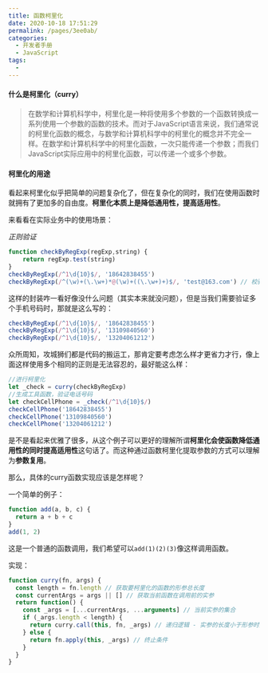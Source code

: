 ```yaml
---
title: 函数柯里化
date: 2020-10-18 17:51:29
permalink: /pages/3ee0ab/
categories: 
  - 开发者手册
  - JavaScript
tags: 
  - 
---
```


#### 什么是柯里化（curry）

> 在数学和计算机科学中，柯里化是一种将使用多个参数的一个函数转换成一系列使用一个参数的函数的技术。而对于JavaScript语言来说，我们通常说的柯里化函数的概念，与数学和计算机科学中的柯里化的概念并不完全一样。在数学和计算机科学中的柯里化函数，一次只能传递一个参数；而我们JavaScript实际应用中的柯里化函数，可以传递一个或多个参数。
#### 柯里化的用途

看起来柯里化似乎把简单的问题复杂化了，但在复杂化的同时，我们在使用函数时就拥有了更加多的自由度。**柯里化本质上是降低通用性，提高适用性**。

来看看在实际业务中的使用场景：

*正则验证*

```js
function checkByRegExp(regExp,string) {
    return regExp.test(string)
}
checkByRegExp(/^1\d{10}$/, '18642838455')
checkByRegExp(/^(\w)+(\.\w+)*@(\w)+((\.\w+)+)$/, 'test@163.com') // 校验邮箱
```

这样的封装咋一看好像没什么问题（其实本来就没问题），但是当我们需要验证多个手机号码时，那就是这么写的：

```js
checkByRegExp(/^1\d{10}$/, '18642838455')
checkByRegExp(/^1\d{10}$/, '13109840560')
checkByRegExp(/^1\d{10}$/, '13204061212')
```

众所周知，攻城狮们都是代码的搬运工，那肯定要考虑怎么样才更省力才行，像上面这样使用多个相同的正则是无法容忍的，最好能这么样：

```js
//进行柯里化
let _check = curry(checkByRegExp)
//生成工具函数，验证电话号码
let checkCellPhone = _check(/^1\d{10}$/)
checkCellPhone('18642838455')
checkCellPhone('13109840560')
checkCellPhone('13204061212')
```

是不是看起来优雅了很多，从这个例子可以更好的理解所谓**柯里化会使函数降低通用性的同时提高适用性**这句话了。而这种通过函数柯里化提取参数的方式可以理解为**参数复用**。

那么，具体的curry函数实现应该是怎样呢？

一个简单的例子：

```js
function add(a, b, c) {
  return a + b + c
}
add(1, 2)
```

这是一个普通的函数调用，我们希望可以`add(1)(2)(3)`像这样调用函数。

实现：

```js
function curry(fn, args) {
  const length = fn.length // 获取要柯里化的函数的形参总长度
  const currentArgs = args || [] // 获取当前函数在调用前的实参
  return function() {
    const _args = [...currentArgs, ...arguments] // 当前实参的集合
    if (_args.length < length) {
      return curry.call(this, fn, _args) // 递归逻辑 - 实参的长度小于形参时返回一个函数用来接收剩余参数
    } else {
      return fn.apply(this, _args) // 终止条件
    }
  }
}
```
